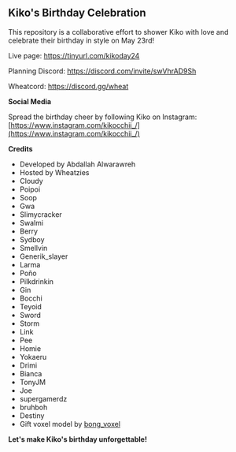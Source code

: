 ## Kiko's Birthday Celebration 

This repository is a collaborative effort to shower Kiko with love and celebrate their birthday in style on May 23rd! 

Live page: https://tinyurl.com/kikoday24 

Planning Discord: https://discord.com/invite/swVhrAD9Sh

Wheatcord: https://discord.gg/wheat

**Social Media**

Spread the birthday cheer by following Kiko on Instagram: [https://www.instagram.com/kikocchii_/](https://www.instagram.com/kikocchii_/) 

**Credits**

*  Developed by Abdallah Alwarawreh
*  Hosted by Wheatzies
*  Cloudy
*  Poipoi
*  Soop
*  Gwa
*  Slimycracker
*  Swalmi
*  Berry
*  Sydboy
*  Smellvin
*  Generik_slayer 
*  Larma
*  Poño
*  Pilkdrinkin 
*  Gin
*  Bocchi
*  Teyoid
*  Sword
*  Storm
*  Link
*  Pee
*  Homie
*  Yokaeru 
*  Drimi
*  Bianca
*  TonyJM
*  Joe
*  supergamerdz 
*  bruhboh
*  Destiny
*  Gift voxel model by [bong_voxel](https://sketchfab.com/3d-models/gift-01-fee6804ad805448ca5cf29f85cb722ca) 

**Let's make Kiko's birthday unforgettable!**

